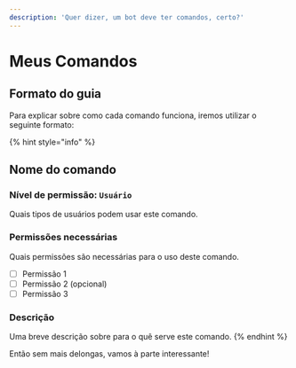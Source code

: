 ```yaml
---
description: 'Quer dizer, um bot deve ter comandos, certo?'
---
```


# Meus Comandos

## Formato do guia

Para explicar sobre como cada comando funciona, iremos utilizar o seguinte formato:

{% hint style="info" %}
## Nome do comando

### Nível de permissão: `Usuário`

Quais tipos de usuários podem usar este comando.

### Permissões necessárias

Quais permissões são necessárias para o uso deste comando.

* [ ] Permissão 1
* [ ] Permissão 2 \(opcional\)
* [ ] Permissão 3

### Descrição

Uma breve descrição sobre para o quê serve este comando.
{% endhint %}

Então sem mais delongas, vamos à parte interessante!

